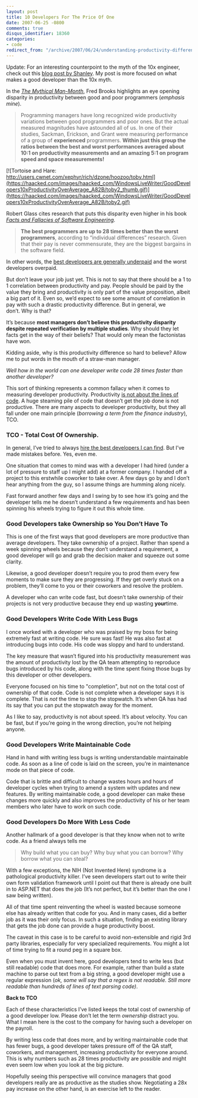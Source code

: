 ```yaml
---
layout: post
title: 10 Developers For The Price Of One
date: 2007-06-25 -0800
comments: true
disqus_identifier: 18360
categories:
- code
redirect_from: "/archive/2007/06/24/understanding-productivity-differences-between-developers.aspx/"
---
```


Update: For an interesting counterpoint to the myth of the 10x engineer,
check out this [blog post by
Shanley](https://medium.com/about-work/6aedba30ecfe). My post is more
focused on what makes a good developer than the 10x myth.

In the *[The Mythical
Man-Month](http://www.amazon.com/gp/product/0201835959?ie=UTF8&tag=youvebeenhaac-20&linkCode=as2&camp=1789&creative=9325&creativeASIN=0201835959 "The Mythical Man Month")*,
Fred Brooks highlights an eye opening disparity in productivity between
good and poor programmers (*emphasis mine*).

> Programming managers have long recognized wide productivity variations
> between good programmers and poor ones. But the actual measured
> magnitudes have astounded all of us. In one of their studies, Sackman,
> Erickson, and Grant were measuring performance of a group of
> **experienced** programmers. **Within just this group the ratios
> between the best and worst performances averaged about 10:1 on
> productivity measurements and an amazing 5:1 on program speed and
> space measurements!**

[![Tortoise and Hare:
http://users.cwnet.com/xephyr/rich/dzone/hoozoo/toby.html](https://haacked.com/images/haacked_com/WindowsLiveWriter/GoodDevelopers10xProductivityOverAverage_A82B/toby2_thumb.gif)](https://haacked.com/images/haacked_com/WindowsLiveWriter/GoodDevelopers10xProductivityOverAverage_A82B/toby2.gif)

Robert Glass cites research that puts this disparity even higher in his
book *[Facts and Fallacies of Software
Engineering](http://www.amazon.com/gp/product/0321117425?ie=UTF8&tag=youvebeenhaac-20&linkCode=as2&camp=1789&creative=9325&creativeASIN=0321117425 "Facts and Fallacies")*.

> **The best programmers are up to 28 times better than the worst
> programmers**, according to “individual differences” research. Given
> that their pay is never commensurate, they are the biggest bargains in
> the software field.

In other words, the [best developers are generally
underpaid](http://codecraft.info/index.php/archives/78/ "Why great coders get paid far too little")
and the worst developers overpaid.

But don’t leave your job just yet. This is not to say that there should
be a 1 to 1 correlation between productivity and pay. People should be
paid by the value they bring and productivity is only part of the value
proposition, albeit a big part of it. Even so, we’d expect to see some
amount of correlation in pay with such a drastic productivity
difference. But in general, we don’t. Why is that?

It’s because **most managers don’t believe this productivity disparity
despite repeated verification by multiple studies**. Why should they let
facts get in the way of their beliefs? That would only mean the
factonistas have won.

Kidding aside, why is this productivity difference so hard to believe?
Allow me to put words in the mouth of a straw-man manager.

*Well how in the world can one developer write code 28 times faster than
another developer?*

This sort of thinking represents a common fallacy when it comes to
measuring developer productivity. Productivity [is not about the lines
of
code](http://www.developer.com/java/other/article.php/988641 "It’s Not About Lines Of Code").
A huge steaming pile of code that doesn’t get the job done is not
productive. There are many aspects to developer productivity, but they
all fall under one main principle (*borrowing a term from the finance
industry*), TCO.

### TCO - Total Cost Of Ownership.

In general, I’ve tried to always [hire the best developers I can
find](https://haacked.com/archive/2007/01/27/On_Hiring_Bloggers_and_Open_Source_Developers.aspx "Hiring Bloggers and open Source Developers").
But I’ve made mistakes before. Yes, even me.

One situation that comes to mind was with a developer I had hired (under
a lot of pressure to staff up I might add) at a former company. I handed
off a project to this erstwhile coworker to take over. A few days go by
and I don’t hear anything from the guy, so I assume things are humming
along nicely.

Fast forward another few days and I swing by to see how it’s going and
the developer tells me he doesn’t understand a few requirements and has
been spinning his wheels trying to figure it out this whole time.

### Good Developers take Ownership so You Don’t Have To

This is one of the first ways that good developers are more productive
than average developers. They take ownership of a project. Rather than
spend a week spinning wheels because they don’t understand a
requirement, a good developer will go and grab the decision maker and
squeeze out some clarity.

Likewise, a good developer doesn’t require you to prod them every few
moments to make sure they are progressing. If they get overly stuck on a
problem, they’ll come to you or their coworkers and resolve the problem.

A developer who can write code fast, but doesn’t take ownership of their
projects is not very productive because they end up wasting
**your**time.

### Good Developers Write Code With Less Bugs

I once worked with a developer who was praised by my boss for being
extremely fast at writing code. He sure was fast! He was also fast at
introducing bugs into code. His code was sloppy and hard to understand.

The key measure that wasn’t figured into his productivity measurement
was the amount of productivity lost by the QA team attempting to
reproduce bugs introduced by his code, along with the time spent fixing
those bugs by this developer or other developers.

Everyone focused on his time to "completion", but not on the total cost
of ownership of that code. Code is not complete when a developer says it
is complete. That is *not* the time to stop the stopwatch. It’s when QA
has had its say that you can put the stopwatch away for the moment.

As I like to say, productivity is not about speed. It’s about velocity.
You can be fast, but if you’re going in the wrong direction, you’re not
helping anyone.

### Good Developers Write Maintainable Code

Hand in hand with writing less bugs is
writing understandable maintainable code. As soon as a line of code is
laid on the screen, you’re in maintenance mode on that piece of code.

Code that is brittle and difficult to change wastes hours and hours of
developer cycles when trying to amend a system with updates and new
features. By writing maintainable code, a good developer can make these
changes more quickly and also improves the productivity of his or her
team members who later have to work on such code.

### Good Developers Do More With Less Code

Another hallmark of a good developer is that they know when not to write
code. As a friend always tells me

> Why build what you can buy? Why buy what you can borrow? Why borrow
> what you can steal?

With a few exceptions, the NIH (Not Invented Here) syndrome is a
pathological productivity killer. I’ve seen developers start out to
write their own form validation framework until I point out that there
is already one built in to ASP.NET that does the job (It’s not perfect,
but it’s better than the one I saw being written).

All of that time spent reinventing the wheel is wasted because someone
else has already written that code for you. And in many cases, did a
better job as it was their only focus. In such a situation, finding an
existing library that gets the job done can provide a huge productivity
boost.

The caveat in this case is to be careful to avoid non-extensible and
rigid 3rd party libraries, especially for very specialized requirements.
You might a lot of time trying to fit a round peg in a square box.

Even when you must invent here, good developers tend to write less (but
still readable) code that does more. For example, rather than build a
state machine to parse out text from a big string, a good developer
might use a regular expression (*ok, some will say that a regex is not
readable. Still more readable than hundreds of lines of text parsing
code)*.

**Back to TCO**

Each of these characteristics I’ve listed keeps the total cost of
ownership of a good developer low. Please don’t let the term *ownership*
distract you. What I mean here is the cost to the company for having
such a developer on the payroll.

By writing less code that does more, and by writing maintainable code
that has fewer bugs, a good developer takes pressure off of the QA
staff, coworkers, and management, increasing productivity for everyone
around. This is why numbers such as 28 times productivity are possible
and might even seem low when you look at the big picture.

Hopefully seeing this perspective will convince managers that good
developers really are as productive as the studies show. Negotiating a
28x pay increase on the other hand, is an exercise left to the reader.

